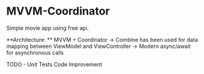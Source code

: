 # MVVM-Coordinator
Simple movie app using free api.

**Architecture: ** MVVM + Coordinator
-> Combine has been used for data mapping between ViewModel and ViewController
-> Modern async/await for asynchronous calls

TODO - 
Unit Tests
Code Improvement 
